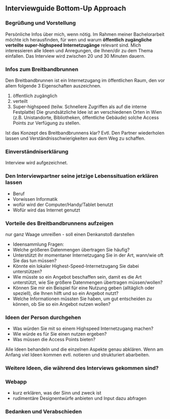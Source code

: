 
## Interviewguide Bottom-Up Approach

### Begrüßung und Vorstellung
Persönliche Infos über mich, wenn nötig.
Im Rahmen meiner Bachelorarbeit möchte ich herausfinden, für wen und warum **öffentlich zugängliche verteilte super-highspeed Internetzugänge** relevant sind. Mich interessieren alle Ideen und Anregungen, die Ihnen/dir zu dem Thema einfallen.
Das Interview wird zwischen 20 und 30 Minuten dauern.

### Infos zum Breitbandbrunnen
Den Breitbandbrunnen ist ein Internetzugang im öffentlichen Raum, den vor allem folgende 3 Eigenschaften auszeichnen.
1. öffentlich zugänglich
2. verteilt 
3. Super-highspeed (teilw. Schnellere Zugriffen als auf die interne Festplatte)
Die grundsätzliche Idee ist an verschiedenen Orten in Wien (z.B. Unistandorte, Bibliotheken, öffentliche Gebäude) solche Access Points zur Verfügung zu stellen. 

Ist das Konzept des Breitbandbrunnens klar? Evtl. Den Partner wiederholen lassen und Verständnisschwierigkeiten aus dem Weg zu schaffen.

### Einverständniserklärung
Interview wird aufgezeichnet.

### Den Interviewpartner seine jetzige Lebenssituation erklären lassen
- Beruf
- Vorwissen Informatik
- wofür wird der Computer/Handy/Tablet benutzt
- Wofür wird das Internet genutzt

### Vorteile des Breitbandbrunnens aufzeigen
nur ganz Waage umreißen - soll einen Denkanstoß darstellen
- Ideensammlung
Fragen:
- Welche größeren Datenmengen übertragen Sie häufig?
- Unterstützt ihr momentaner Internetzugang Sie in der Art, wann/wie oft Sie das tun müssen?
- Könnte ein lokaler Highest-Speed-Internetzugang Sie dabei unterstützen?
- Wie müsste so ein Angebot beschaffen sein, damit es die Art unterstützt, wie Sie größere Datenmengen übertragen müssen/wollen?
- Können Sie mir ein Beispiel für eine Nutzung geben (alltäglich oder speziell), die Ihnen hilft und so ein Angebot nutzt?
- Welche Informationen müssten Sie haben, um gut entscheiden zu können, ob Sie so ein Angebot nutzen wollen?

### Ideen der Person durchgehen
- Was würden Sie mit so einem Highspeed Internetzugang machen?
- Wie würde es für Sie einen nutzen ergeben?
- Was müssen die Access Points bieten?

Alle Ideen behandeln und die einzelnen Aspekte genau abklären.
Wenn am Anfang viel Ideen kommen evtl. notieren und strukturiert abarbeiten.

### Weitere Ideen, die während des Interviews gekommen sind?

### Webapp
- kurz erklären, was der Sinn und zweck ist
- rudimentäre Designentwürfe anbieten und Input dazu abfragen

### Bedanken und Verabschieden

 <!--- Ulysses mit Github2 format exportieren -->
